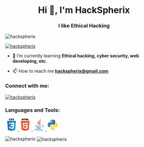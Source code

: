 <h1 align="center">Hi 👋, I'm HackSpherix</h1>
<h3 align="center">I like Ethical Hacking</h3>

<p align="left"> <img src="https://komarev.com/ghpvc/?username=hackspherix&label=Profile%20views&color=0e75b6&style=flat" alt="hackspherix" /> </p>

<p align="left"> <a href="https://github.com/ryo-ma/github-profile-trophy"><img src="https://github-profile-trophy.vercel.app/?username=hackspherix" alt="hackspherix" /></a> </p>

- 🌱 I’m currently learning **Ethical hacking, cyber security, web developing, etc.**

- 📫 How to reach me **hackspherix@gmail.com**

<h3 align="left">Connect with me:</h3>
<p align="left">
<a href="https://www.youtube.com/c/hackspherix" target="blank"><img align="center" src="https://raw.githubusercontent.com/rahuldkjain/github-profile-readme-generator/master/src/images/icons/Social/youtube.svg" alt="hackspherix" height="30" width="40" /></a>
</p>

<h3 align="left">Languages and Tools:</h3>
<p align="left"> <a href="https://www.w3schools.com/css/" target="_blank" rel="noreferrer"> <img src="https://raw.githubusercontent.com/devicons/devicon/master/icons/css3/css3-original-wordmark.svg" alt="css3" width="40" height="40"/> </a> <a href="https://www.w3.org/html/" target="_blank" rel="noreferrer"> <img src="https://raw.githubusercontent.com/devicons/devicon/master/icons/html5/html5-original-wordmark.svg" alt="html5" width="40" height="40"/> </a> <a href="https://www.java.com" target="_blank" rel="noreferrer"> <img src="https://raw.githubusercontent.com/devicons/devicon/master/icons/java/java-original.svg" alt="java" width="40" height="40"/> </a> <a href="https://www.python.org" target="_blank" rel="noreferrer"> <img src="https://raw.githubusercontent.com/devicons/devicon/master/icons/python/python-original.svg" alt="python" width="40" height="40"/> </a> </p>

<p><img align="left" src="https://github-readme-stats.vercel.app/api/top-langs?username=hackspherix&show_icons=true&locale=en&layout=compact" alt="hackspherix" /></p>

<p>&nbsp;<img align="center" src="https://github-readme-stats.vercel.app/api?username=hackspherix&show_icons=true&locale=en" alt="hackspherix" /></p>

